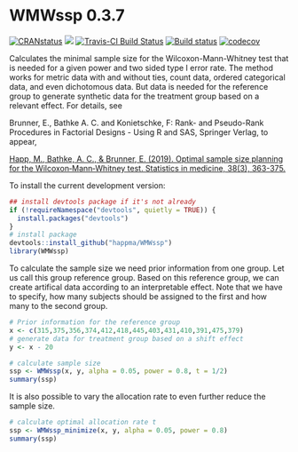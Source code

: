 # WMWssp 0.3.7

[![CRANstatus](https://www.r-pkg.org/badges/version/WMWssp)](https://cran.r-project.org/package=WMWssp)
[![](https://cranlogs.r-pkg.org/badges/WMWssp)](https://cran.r-project.org/package=WMWssp)
[![Travis-CI Build Status](https://travis-ci.org/happma/WMWssp.svg?branch=master)](https://travis-ci.org/happma/WMWssp)
[![Build status](https://ci.appveyor.com/api/projects/status/1o3r47cxb7oejhpl?svg=true)](https://ci.appveyor.com/project/happma/wmwssp)
[![codecov](https://codecov.io/gh/happma/WMWssp/branch/master/graph/badge.svg)](https://codecov.io/gh/happma/WMWssp)

Calculates the minimal sample size for the Wilcoxon-Mann-Whitney test that is needed for a given power and two sided type I error rate. The method works for metric data with and without ties, count data, ordered categorical data, and even dichotomous data. But data is needed for the reference group to generate synthetic data for the treatment group based on a relevant effect.
For details, see

Brunner, E., Bathke A. C. and Konietschke, F: Rank- and Pseudo-Rank Procedures in Factorial Designs - Using R and SAS, Springer Verlag, to appear,

<a href=" https://doi.org/10.1002/sim.7983">Happ, M., Bathke, A. C., & Brunner, E. (2019). Optimal sample size planning for the Wilcoxon‐Mann‐Whitney test. Statistics in medicine, 38(3), 363-375.</a>


To install the current development version:

``` r
## install devtools package if it's not already
if (!requireNamespace("devtools", quietly = TRUE)) {
  install.packages("devtools")
}
# install package
devtools::install_github("happma/WMWssp")
library(WMWssp)
```

To calculate the sample size we need prior information from one group. Let us call this group reference group. Based on this reference group, we can create artifical data according to an interpretable effect. Note that we have to specify, how many subjects should be assigned to the first and how many to the second group.
``` r
# Prior information for the reference group
x <- c(315,375,356,374,412,418,445,403,431,410,391,475,379)
# generate data for treatment group based on a shift effect
y <- x - 20

# calculate sample size
ssp <- WMWssp(x, y, alpha = 0.05, power = 0.8, t = 1/2)
summary(ssp)
```
It is also possible to vary the allocation rate to even further reduce the sample size.
``` r
# calculate optimal allocation rate t
ssp <- WMWssp_minimize(x, y, alpha = 0.05, power = 0.8)
summary(ssp)
```
